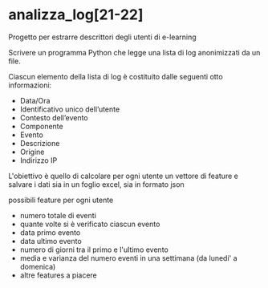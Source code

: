 # analizza_log[21-22]
Progetto per estrarre descrittori degli utenti di e-learning

Scrivere un programma Python che legge una lista di log anonimizzati da un file. 

Ciascun elemento della lista di log è costituito dalle seguenti otto informazioni:

- Data/Ora
- Identificativo unico dell’utente
- Contesto dell’evento
- Componente
- Evento
- Descrizione
- Origine 
- Indirizzo IP

L'obiettivo è quello di calcolare per ogni utente un vettore di feature e salvare i dati sia in un foglio excel, sia in formato json

possibili feature per ogni utente

- numero totale di eventi
- quante volte si è verificato ciascun evento 
- data primo evento
- data ultimo evento
- numero di giorni tra il primo e l'ultimo evento
- media e varianza del numero eventi in una settimana (da lunedi' a domenica)
- altre features a piacere

